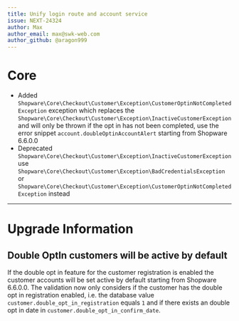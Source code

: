 ```yaml
---
title: Unify login route and account service
issue: NEXT-24324
author: Max
author_email: max@swk-web.com
author_github: @aragon999
---
```

# Core
* Added `Shopware\Core\Checkout\Customer\Exception\CustomerOptinNotCompletedException` exception which replaces the `Shopware\Core\Checkout\Customer\Exception\InactiveCustomerException` and will only be thrown if the opt in has not been completed, use the error snippet `account.doubleOptinAccountAlert` starting from Shopware 6.6.0.0
* Deprecated `Shopware\Core\Checkout\Customer\Exception\InactiveCustomerException` use `Shopware\Core\Checkout\Customer\Exception\BadCredentialsException` or `Shopware\Core\Checkout\Customer\Exception\CustomerOptinNotCompletedException` instead
___
# Upgrade Information
## Double OptIn customers will be active by default
If the double opt in feature for the customer registration is enabled the customer accounts will be set active by default starting from Shopware 6.6.0.0. The validation now only considers if the customer has the double opt in registration enabled, i.e. the database value `customer.double_opt_in_registration` equals `1` and if there exists an double opt in date in `customer.double_opt_in_confirm_date`.
